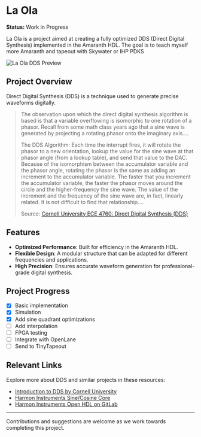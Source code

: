# La Ola

**Status:** Work in Progress

La Ola is a project aimed at creating a fully optimized DDS (Direct Digital Synthesis) implemented in the Amaranth HDL. The goal is to teach myself more Amaranth and tapeout with Skywater or IHP PDKS

![La Ola DDS Preview](https://github.com/tucanae47/laola/assets/838303/399f1066-beb6-4fb3-8fc3-848205cbb28f)

## Project Overview

Direct Digital Synthesis (DDS) is a technique used to generate precise waveforms digitally. 
> The observation upon which the direct digital synthesis algorithm is based is that a variable overflowing is isomorphic to one rotation of a phasor. Recall from some math class years ago that a sine wave is generated by projecting a rotating phasor onto the imaginary axis....
>
> The DDS Algorithm: Each time the interrupt fires, it will rotate the phasor to a new orientation, lookup the value for the sine wave at that phasor angle (from a lookup table), and send that value to the DAC. Because of the isomorphism between the accumulator variable and the phasor angle, rotating the phasor is the same as adding an increment to the accumulator variable. The faster that you increment the accumulator variable, the faster the phasor moves around the circle and the higher-frequency the sine wave. The value of the increment and the frequency of the sine wave are, in fact, linearly related. It is not difficult to find that relationship....
>
> Source: [Cornell University ECE 4760: Direct Digital Synthesis (DDS)](https://people.ece.cornell.edu/land/courses/ece4760/PIC32/DDS/DDS.html)


## Features

- **Optimized Performance**: Built for efficiency in the Amaranth HDL.
- **Flexible Design**: A modular structure that can be adapted for different frequencies and applications.
- **High Precision**: Ensures accurate waveform generation for professional-grade digital synthesis.

## Project Progress

- [x] Basic implementation
- [x] Simulation
- [x] Add sine quadrant optimizations
- [ ] Add interpolation
- [ ] FPGA testing
- [ ] Integrate with OpenLane
- [ ] Send to TinyTapeout

## Relevant Links

Explore more about DDS and similar projects in these resources:

- [Introduction to DDS by Cornell University](https://people.ece.cornell.edu/land/courses/ece4760/PIC32/DDS/DDS.html)
- [Harmon Instruments Sine/Cosine Core](https://harmoninstruments.com/cores/sincos.html)
- [Harmon Instruments Open HDL on GitLab](https://gitlab.com/harmoninstruments/harmon-instruments-open-hdl)

---

Contributions and suggestions are welcome as we work towards completing this project.
